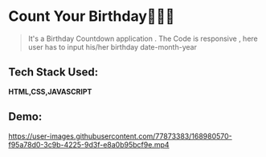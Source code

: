 # Count Your Birthday🎂🎈🎉
> It's a Birthday Countdown application . The Code is responsive , here user has to input his/her birthday date-month-year 

## Tech Stack Used:
**HTML,CSS,JAVASCRIPT**

## Demo:


https://user-images.githubusercontent.com/77873383/168980570-f95a78d0-3c9b-4225-9d3f-e8a0b95bcf9e.mp4


